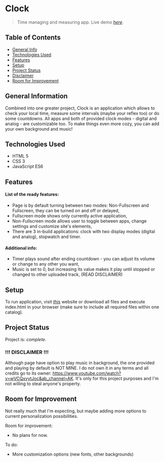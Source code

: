 # Clock
> Time managing and measuring app.
> Live demo [_here_](https://piotress5.github.io/clock/).

## Table of Contents
* [General Info](#general-information)
* [Technologies Used](#technologies-used)
* [Features](#features)
* [Setup](#setup)
* [Project Status](#project-status)
* [Disclaimer](#disclaimer)
* [Room for Improvement](#room-for-improvement)


## General Information
Combined into one greater project, Clock is an application which allows to check your local time, measure some intervals (maybe your reflex too) or do some countdowns. All apps and both of provided clock modes - digital and analog - are customizable too. To make things even more cozy, you can add your own background and music!


## Technologies Used
- HTML 5
- CSS 3
- JavaScript ES6


## Features
#### List of the ready features:
- Page is by default turning between two modes: Non-Fullscreen and Fullscreen, they can be turned on and off or delayed,
- Fullscreen mode shows only currently active application,
- Non-Fullscreen mode allows user to toggle between apps, change settings and customize site's elements,
- There are 3 in-build applications: clock with two display modes (digital and analog), stopwatch and timer.

#### Additional info:
- Timer plays sound after ending countdown - you can adjust its volume or change to any other you want,
- Music is set to 0, but increasing its value makes it play until stopped or changed to other uploaded track, (READ DISCLAIMER)


## Setup
To run application, visit [_this_](https://piotress5.github.io/clock/) website or download all files and execute index.html in your browser (make sure to include all required files within one catalog).


## Project Status
Project is: _complete_.


### !!! DISCLAIMER !!!
Although page have option to play music in background, the one provided and playing by default is NOT MINE. I do not own it in any terms and all credits go to its owner: https://www.youtube.com/watch?v=wVCQxvytJoc&ab_channel=AK. It's only for this project purposes and I'm not willing to steal anyone's property. 


## Room for Improvement
Not really much that I'm expecting, but maybe adding more options to current personalization possibilities.

Room for improvement:
- No plans for now.

To do:
- More customization options (new fonts, other backgrounds)
